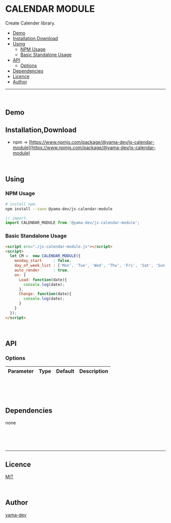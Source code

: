 # CALENDAR MODULE

Create Calender library.

<!-- START doctoc generated TOC please keep comment here to allow auto update -->
<!-- DON'T EDIT THIS SECTION, INSTEAD RE-RUN doctoc TO UPDATE -->

- [Demo](#demo)
- [Installation,Download](#installationdownload)
- [Using](#using)
  - [NPM Usage](#npm-usage)
  - [Basic Standalone Usage](#basic-standalone-usage)
- [API](#api)
  - [Options](#options)
- [Dependencies](#dependencies)
- [Licence](#licence)
- [Author](#author)

<!-- END doctoc generated TOC please keep comment here to allow auto update -->

---

<br>

## Demo

## Installation,Download

- npm -> [https://www.npmjs.com/package/@yama-dev/js-calendar-module](https://www.npmjs.com/package/@yama-dev/js-calendar-module)

<br>

## Using

### NPM Usage

``` bash
# install npm.
npm install --save @yama-dev/js-calendar-module
```

``` javascript
// import.
import CALENDAR_MODULE from '@yama-dev/js-calendar-module';
```

### Basic Standalone Usage

``` html
<script src="./js-calendar-module.js"></script>
<script>
  let CM =  new CALENDAR_MODULE({
    monday_start     : false,
    day_of_week_list : ['Mon', 'Tue', 'Wed', 'Thu', 'Fri', 'Sat', 'Sun'],
    auto_render      : true,
    on: {
      Load: function(date){
        console.log(date);
      },
      Change: function(date){
        console.log(date);
      }
    }
  });
</script>
```

<br>

## API

### Options

| Parameter | Type   | Default      | Description |
| :---      | :---:  | :---:        | :---        |

<br><br><br>

## Dependencies

none

<br><br><br>

___

## Licence

[MIT](https://github.com/yama-dev/js-calendar-module/blob/master/LICENSE)

<br>

## Author

[yama-dev](https://github.com/yama-dev)

